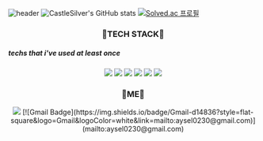

<!--
**CastleSilver/CastleSilver** is a ✨ _special_ ✨ repository because its `README.md` (this file) appears on your GitHub profile.

Here are some ideas to get you started:

- 🔭 I’m currently working on ...
- 🌱 I’m currently learning ...
- 👯 I’m looking to collaborate on ...
- 🤔 I’m looking for help with ...
- 💬 Ask me about ...
- 📫 How to reach me: ...
- 😄 Pronouns: ...
- ⚡ Fun fact: ...
-->
![header](https://capsule-render.vercel.app/api?type=soft&color=auto&height=300&section=header&text=CastleSIlver&fontSize=90)
![CastleSilver's GitHub stats](https://github-readme-stats.vercel.app/api?username=CastleSilver&show_icons=true&theme=merko)
[![Solved.ac 프로필](http://mazassumnida.wtf/api/v2/generate_badge?boj=aysel0230)](https://solved.ac/aysel0230)
<h3 align="center">🔱TECH STACK🔱</h3>
<h5>techs that i've used at least once</h5>
<p align="center">
  <img src="https://img.shields.io/badge/HTML5-E34F26?style=flat-square&logo=HTML5&logoColor=black"/>
  <img src="https://img.shields.io/badge/CSS3-#1572B6?style=flat-square&logo=CSS3&logoColor=black"/>
  <img src="https://img.shields.io/badge/JavaScript-#F7DF1E?style=flat-square&logo=JavaScript&logoColor=black"/>
  <img src="https://img.shields.io/badge/Java-#007396?style=flat-square&logo=Java&logoColor=black"/>
  <img src="https://img.shields.io/badge/Spring%20Boot-#6DB33F?style=flat-square&logo=Spring%20Boot&logoColor=black"/>
  <img src="https://img.shields.io/badge/Python-#3776AB?style=flat-square&logo=Python&logoColor=black"/>
</p>

<h3 align="center">🌻ME🌻</h3>
<p align="center">
  <a href="https://hits.seeyoufarm.com"><img src="https://hits.seeyoufarm.com/api/count/incr/badge.svg?url=https%3A%2F%2Fgithub.com%2FCastleSilver%2Fhit-counter&count_bg=%23B792E0&title_bg=%23555555&icon=github.svg&icon_color=%23E7E7E7&title=GitHub&edge_flat=true"/></a>
  [![Gmail Badge](https://img.shields.io/badge/Gmail-d14836?style=flat-square&logo=Gmail&logoColor=white&link=mailto:aysel0230@gmail.com)](mailto:aysel0230@gmail.com)
</p>
